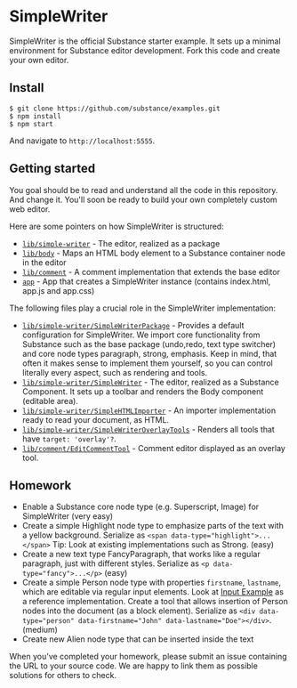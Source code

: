 # SimpleWriter

SimpleWriter is the official Substance starter example. It sets up a minimal environment for Substance editor development. Fork this code and create your own editor.

## Install

```
$ git clone https://github.com/substance/examples.git
$ npm install
$ npm start
```

And navigate to `http://localhost:5555`.

## Getting started

You goal should be to read and understand all the code in this repository. And change it. You'll soon be ready to build your own completely custom web editor.

Here are some pointers on how SimpleWriter is structured:

- [`lib/simple-writer`](lib/simple-writer) - The editor, realized as a package
- [`lib/body`](lib/body) - Maps an HTML body element to a Substance container node in the editor
- [`lib/comment`](lib/comment) - A comment implementation that extends the base editor
- [`app`](app) - App that creates a SimpleWriter instance (contains index.html, app.js and app.css)

The following files play a crucial role in the SimpleWriter implementation:

- [`lib/simple-writer/SimpleWriterPackage`](lib/simple-writer/SimpleWriterPackage) - Provides a default configuration for SimpleWriter. We import core functionality from Substance such as the base package (undo,redo, text type switcher) and core node types paragraph, strong, emphasis. Keep in mind, that often it makes sense to implement them yourself, so you can control literally every aspect, such as rendering and tools.
- [`lib/simple-writer/SimpleWriter`](lib/simple-writer/SimpleWriter) - The editor, realized as a Substance Component. It sets up a toolbar and renders the Body component (editable area).
- [`lib/simple-writer/SimpleHTMLImporter`](lib/simple-writer/SimpleHTMLImporter) - An importer implementation ready to read your document, as HTML.
- [`lib/simple-writer/SimpleWriterOverlayTools`](lib/simple-writer/SimpleWriterOverlayTools) - Renders all tools that have `target: 'overlay'?`.
- [`lib/comment/EditCommentTool`](lib/comment/EditCommentTool) - Comment editor displayed as an overlay tool.

## Homework

- Enable a Substance core node type (e.g. Superscript, Image) for SimpleWriter (very easy)
- Create a simple Highlight node type to emphasize parts of the text with a yellow background. Serialize as `<span data-type="highlight">...</span>` Tip: Look at existing implementations such as Strong. (easy)
- Create a new text type FancyParagraph, that works like a regular paragraph, just with different styles. Serialize as `<p data-type="fancy">...</p>` (easy)
- Create a simple Person node type with properties `firstname`, `lastname`, which are editable via regular input elements. Look at [Input Example](https://github.com/substance/examples/blob/v1.0.0-beta.4/input/app.js) as a reference implementation. Create a tool that allows insertion of Person nodes into the document (as a block element). Serialize as `<div data-type="person" data-firstname="John" data-lastname="Doe"></div>`. (medium)
- Create new Alien node type that can be inserted inside the text

When you've completed your homework, please submit an issue containing the URL to your source code. We are happy to link them as possible solutions for others to check.